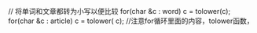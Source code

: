    // 将单词和文章都转为小写以便比较
    for(char &c : word) c = tolower(c);
    for(char &c : article) c = tolower( c);
//注意for循环里面的内容，tolower函数，